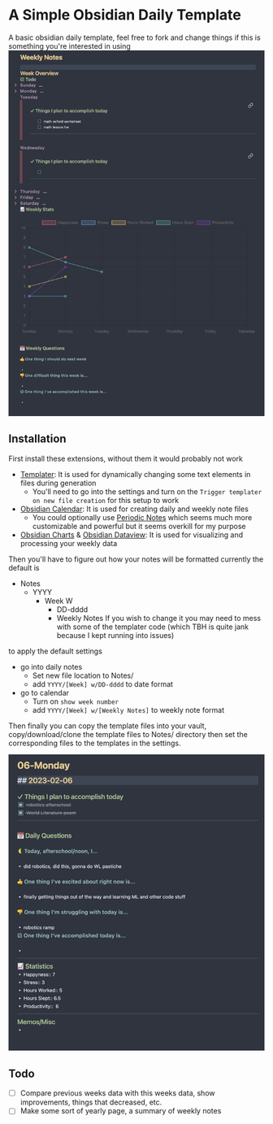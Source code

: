 # A Simple Obsidian Daily Template

A basic obsidian daily template, feel free to fork and change things if this is something you're interested in using
![Image of Weekly Notes](images/WeeklyNotes.png)
## Installation

First install these extensions, without them it would probably not work

- [Templater](https://github.com/SilentVoid13/Templater): It is used for dynamically changing some text elements in files during generation
	- You'll need to go into the settings and turn on the `Trigger templater on new file creation` for this setup to work
- [Obsidian Calendar](https://github.com/liamcain/obsidian-calendar-plugin): It is used for creating daily and weekly note files
	- You could optionally use [Periodic Notes](https://github.com/liamcain/obsidian-periodic-notes) which seems much more customizable and powerful but it seems overkill for my purpose
- [Obsidian Charts](https://github.com/phibr0/obsidian-charts) & [Obsidian Dataview](https://github.com/blacksmithgu/obsidian-dataview): It is used for visualizing and processing your weekly data

Then you'll have to figure out how your notes will be formatted
currently the default is
- Notes
	- YYYY
		- Week W
			- DD-dddd
			- Weekly Notes
If you wish to change it you may need to mess with some of the templater code (which TBH is quite jank because I kept running into issues)

to apply the default settings
- go into daily notes
	- Set new file location to Notes/
	- add `YYYY/[Week] w/DD-dddd` to date format
- go to calendar
	- Turn on `show week number`
	- add `YYYY/[Week] w/[Weekly Notes]` to weekly note format

Then finally you can copy the template files into your vault, copy/download/clone the template files to Notes/ directory then set the corresponding files to the templates in the settings.

![Image of Daily Notes](images/DailyNotes.png)
## Todo
- [ ] Compare previous weeks data with this weeks data, show improvements, things that decreased, etc.
- [ ] Make some sort of yearly page, a summary of weekly notes
